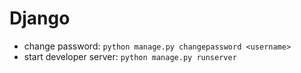 # Django

* change password: `python manage.py changepassword <username>`
* start developer server: `python manage.py runserver`
